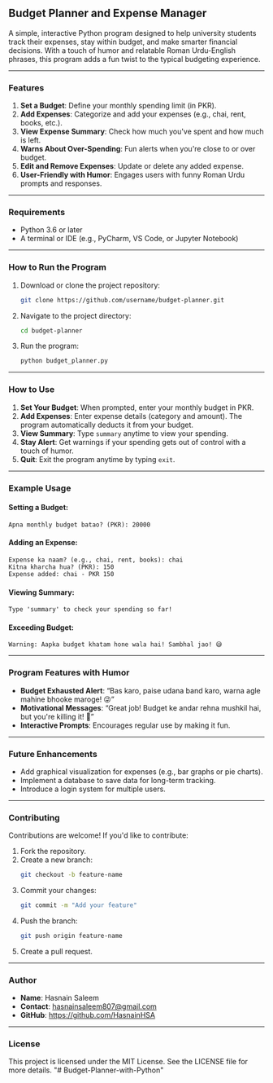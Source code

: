 ## **Budget Planner and Expense Manager**

A simple, interactive Python program designed to help university students track their expenses, stay within budget, and make smarter financial decisions. With a touch of humor and relatable Roman Urdu-English phrases, this program adds a fun twist to the typical budgeting experience.

---

### **Features**
1. **Set a Budget**: Define your monthly spending limit (in PKR).
2. **Add Expenses**: Categorize and add your expenses (e.g., chai, rent, books, etc.).
3. **View Expense Summary**: Check how much you've spent and how much is left.
4. **Warns About Over-Spending**: Fun alerts when you're close to or over budget.
5. **Edit and Remove Expenses**: Update or delete any added expense.
6. **User-Friendly with Humor**: Engages users with funny Roman Urdu prompts and responses.

---

### **Requirements**
- Python 3.6 or later
- A terminal or IDE (e.g., PyCharm, VS Code, or Jupyter Notebook)

---

### **How to Run the Program**
1. Download or clone the project repository:
   ```bash
   git clone https://github.com/username/budget-planner.git
   ```
2. Navigate to the project directory:
   ```bash
   cd budget-planner
   ```
3. Run the program:
   ```bash
   python budget_planner.py
   ```

---

### **How to Use**
1. **Set Your Budget**: When prompted, enter your monthly budget in PKR.
2. **Add Expenses**: Enter expense details (category and amount). The program automatically deducts it from your budget.
3. **View Summary**: Type `summary` anytime to view your spending.
4. **Stay Alert**: Get warnings if your spending gets out of control with a touch of humor.
5. **Quit**: Exit the program anytime by typing `exit`.

---

### **Example Usage**

#### Setting a Budget:
```
Apna monthly budget batao? (PKR): 20000
```

#### Adding an Expense:
```
Expense ka naam? (e.g., chai, rent, books): chai
Kitna kharcha hua? (PKR): 150
Expense added: chai - PKR 150
```

#### Viewing Summary:
```
Type 'summary' to check your spending so far!
```

#### Exceeding Budget:
```
Warning: Aapka budget khatam hone wala hai! Sambhal jao! 😅
```

---

### **Program Features with Humor**
- **Budget Exhausted Alert**: “Bas karo, paise udana band karo, warna agle mahine bhooke maroge! 😜”
- **Motivational Messages**: “Great job! Budget ke andar rehna mushkil hai, but you're killing it! 💪”
- **Interactive Prompts**: Encourages regular use by making it fun.

---

### **Future Enhancements**
- Add graphical visualization for expenses (e.g., bar graphs or pie charts).
- Implement a database to save data for long-term tracking.
- Introduce a login system for multiple users.

---

### **Contributing**
Contributions are welcome! If you'd like to contribute:
1. Fork the repository.
2. Create a new branch:
   ```bash
   git checkout -b feature-name
   ```
3. Commit your changes:
   ```bash
   git commit -m "Add your feature"
   ```
4. Push the branch:
   ```bash
   git push origin feature-name
   ```
5. Create a pull request.

---

### **Author**
- **Name**: Hasnain Saleem
- **Contact**: hasnainsaleem807@gmail.com 
- **GitHub**: https://github.com/HasnainHSA

---

### **License**
This project is licensed under the MIT License. See the LICENSE file for more details.
"# Budget-Planner-with-Python" 
